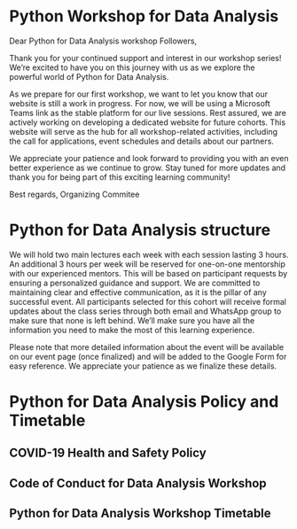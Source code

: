 # Python Workshop for Data Analysis
Dear Python for Data Analysis workshop Followers,

Thank you for your continued support and interest in our workshop series! We’re excited to have you on this journey with us as we explore the powerful world of Python for Data Analysis.

As we prepare for our first workshop, we want to let you know that our website is still a work in progress. For now, we will be using a Microsoft Teams link as the stable platform for our live sessions. Rest assured, we are actively working on developing a dedicated website for future cohorts. This website will serve as the hub for all workshop-related activities, including the call for applications, event schedules and details about our partners.

We appreciate your patience and look forward to providing you with an even better experience as we continue to grow. Stay tuned for more updates and thank you for being part of this exciting learning community!

Best regards,
Organizing Commitee

# Python for Data Analysis structure

We will hold two main lectures each week with each session lasting 3 hours. An additional 3 hours per week will be reserved for one-on-one mentorship with our experienced mentors. This will be based on participant requests by ensuring a personalized guidance and support. We are committed to maintaining clear and effective communication, as it is the pillar of any successful event. All participants selected for this cohort will receive formal updates about the class series through both email and WhatsApp group to make sure that none is left behind. We’ll make sure you have all the information you need to make the most of this learning experience.

Please note that more detailed information about the event will be available on our event page (once finalized) and will be added to the Google Form for easy reference. We appreciate your patience as we finalize these details.

# Python for Data Analysis Policy and Timetable

## COVID-19 Health and Safety Policy
## Code of Conduct for Data Analysis Workshop
## Python for Data Analysis Workshop Timetable

